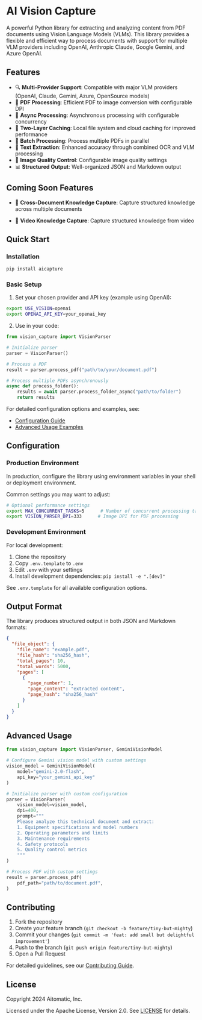 # AI Vision Capture

A powerful Python library for extracting and analyzing content from PDF documents using Vision Language Models (VLMs). This library provides a flexible and efficient way to process documents with support for multiple VLM providers including OpenAI, Anthropic Claude, Google Gemini, and Azure OpenAI.

## Features

- 🔍 **Multi-Provider Support**: Compatible with major VLM providers (OpenAI, Claude, Gemini, Azure, OpenSource models)
- 📄 **PDF Processing**: Efficient PDF to image conversion with configurable DPI
- 🚀 **Async Processing**: Asynchronous processing with configurable concurrency
- 💾 **Two-Layer Caching**: Local file system and cloud caching for improved performance
- 🔄 **Batch Processing**: Process multiple PDFs in parallel
- 📝 **Text Extraction**: Enhanced accuracy through combined OCR and VLM processing
- 🎨 **Image Quality Control**: Configurable image quality settings
- 📊 **Structured Output**: Well-organized JSON and Markdown output

## Coming Soon Features

- 🔗 **Cross-Document Knowledge Capture**: Capture structured knowledge across multiple documents

- 🎥 **Video Knowledge Capture**: Capture structured knowledge from video

## Quick Start

### Installation

```bash
pip install aicapture
```

### Basic Setup

1. Set your chosen provider and API key (example using OpenAI):
```bash
export USE_VISION=openai
export OPENAI_API_KEY=your_openai_key
```

2. Use in your code:
```python
from vision_capture import VisionParser

# Initialize parser
parser = VisionParser()

# Process a PDF
result = parser.process_pdf("path/to/your/document.pdf")

# Process multiple PDFs asynchronously
async def process_folder():
    results = await parser.process_folder_async("path/to/folder")
    return results
```

For detailed configuration options and examples, see:
- [Configuration Guide](examples/configuration.md)
- [Advanced Usage Examples](examples/configuration.md#advanced-configuration-examples)

## Configuration

### Production Environment
In production, configure the library using environment variables in your shell or deployment environment.

Common settings you may want to adjust:
```bash
# Optional performance settings
export MAX_CONCURRENT_TASKS=5      # Number of concurrent processing tasks
export VISION_PARSER_DPI=333      # Image DPI for PDF processing
```

### Development Environment
For local development:

1. Clone the repository
2. Copy `.env.template` to `.env`
3. Edit `.env` with your settings
4. Install development dependencies: `pip install -e ".[dev]"`

See `.env.template` for all available configuration options.

## Output Format

The library produces structured output in both JSON and Markdown formats:

```json
{
  "file_object": {
    "file_name": "example.pdf",
    "file_hash": "sha256_hash",
    "total_pages": 10,
    "total_words": 5000,
    "pages": [
      {
        "page_number": 1,
        "page_content": "extracted content",
        "page_hash": "sha256_hash"
      }
    ]
  }
}
```

## Advanced Usage

```python
from vision_capture import VisionParser, GeminiVisionModel

# Configure Gemini vision model with custom settings
vision_model = GeminiVisionModel(
    model="gemini-2.0-flash",
    api_key="your_gemini_api_key"
)

# Initialize parser with custom configuration
parser = VisionParser(
    vision_model=vision_model,
    dpi=400,
    prompt="""
    Please analyze this technical document and extract:
    1. Equipment specifications and model numbers
    2. Operating parameters and limits
    3. Maintenance requirements
    4. Safety protocols
    5. Quality control metrics
    """
)

# Process PDF with custom settings
result = parser.process_pdf(
    pdf_path="path/to/document.pdf",
)
```

## Contributing

1. Fork the repository
2. Create your feature branch (`git checkout -b feature/tiny-but-mighty`)
3. Commit your changes (`git commit -m 'feat: add small but delightful improvement'`)
4. Push to the branch (`git push origin feature/tiny-but-mighty`)
5. Open a Pull Request

For detailed guidelines, see our [Contributing Guide](CONTRIBUTING.md).

## License

Copyright 2024 Aitomatic, Inc.

Licensed under the Apache License, Version 2.0. See [LICENSE](LICENSE) for details.

